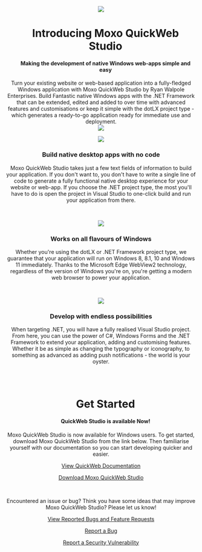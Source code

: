 <p align=center>
     <a href="#"><img src="https://user-images.githubusercontent.com/69621127/224209190-86a81be0-1921-4285-8a5e-2eb629cd268f.png"></a>
</p>

<div id="user-content-toc" align=center>
  <ul>
    <summary><h1 align=center>Introducing Moxo QuickWeb Studio</h1></summary><h4 align=center>Making the development of native Windows web-apps simple and easy</h3>
  </ul>
</div>
<p align=center>
Turn your existing website or web-based application into a fully-fledged Windows application with Moxo QuickWeb Studio by Ryan Walpole Enterprises. Build Fantastic native Windows apps with the .NET Framework that can be extended, edited and added to over time with advanced features and customisations or keep it simple with the dotLX project type - which generates a ready-to-go application ready for immediate use and deployment.
<br>
<a href="#"><img src="https://ryanwalpole.com/wp-content/uploads/2023/03/Moxo-dotNET-Cycle.png"></a>
</p>

<p align=center><a href="#"><img src="https://user-images.githubusercontent.com/69621127/224212002-f632c7ad-7041-4d5c-8a73-639760558b7e.png"></a></p>
<h3 align=center>Build native desktop apps with no code</h3>
<p align=center>
Moxo QuickWeb Studio takes just a few text fields of information to build your application. If you don't want to, you don't have to write a single line of code to generate a fully functional native desktop experience for your website or web-app. If you choose the .NET project type, the most you'll have to do is open the project in Visual Studio to one-click build and run your application from there.
</p>
<br>

<p align=center><a href="#"><img src="https://user-images.githubusercontent.com/69621127/224212102-574dcabf-9794-40fd-933c-0572da7e6c72.png"></a></p>
<h3 align=center>Works on all flavours of Windows</h3>
<p align=center>
Whether you're using the dotLX or .NET Framework project type, we guarantee that your application will run on Windows 8, 8.1, 10 and Windows 11 immediately. Thanks to the Microsoft Edge WebView2 technology, regardless of the version of Windows you're on, you're getting a modern web browser to power your application.
</p>
<br>

<p align=center><a href="#"><img src="https://user-images.githubusercontent.com/69621127/224212191-1a357428-9730-44a7-b000-deb5975b6c63.png"></a></p>
<h3 align=center>Develop with endless possibilities</h3>
<p align=center>
When targeting .NET, you will have a fully realised Visual Studio project. From here, you can use the power of C#, Windows Forms and the .NET Framework to extend your application, adding and customising features. Whether it be as simple as changing the typography or iconography, to something as advanced as adding push notifications - the world is your oyster.
</p>
<br><br>

<div id="user-content-toc" align=center>
  <ul>
    <summary><h1 align=center>Get Started</h1></summary><h4 align=center>QuickWeb Studio is available Now!</h4>
  </ul>
</div>
<p align=center>
Moxo QuickWeb Studio is now available for Windows users. To get started, download Moxo QuickWeb Studio from the link below. Then familiarise yourself with our documentation so you can start developing quicker and easier.
</p>

<p align=center><a href="https://github.com/RyanWalpoleEnterprises/Moxo-QuickWeb/wiki">View QuickWeb Documentation</a></p>
<p align=center><a href="https://github.com/RyanWalpoleEnterprises/Moxo-QuickWeb/releases/latest">Download Moxo QuickWeb Studio</a></p>
<br>
<p align=center>
Encountered an issue or bug? Think you have some ideas that may improve Moxo QuickWeb Studio? Please let us know!
</p>
<p align=center><a href="https://github.com/RyanWalpoleEnterprises/Moxo-QuickWeb/issues">View Reported Bugs and Feature Requests</a></p>
<p align=center><a href="https://github.com/RyanWalpoleEnterprises/Moxo-QuickWeb/issues/new?assignees=&labels=&template=issue-report.yaml&title=%5BIssue%5D+">Report a Bug</a>
<p align=center><a href="https://github.com/RyanWalpoleEnterprises/Moxo-QuickWeb/security/advisories/new">Report a Security Vulnerability</a>
</p>
<br>
